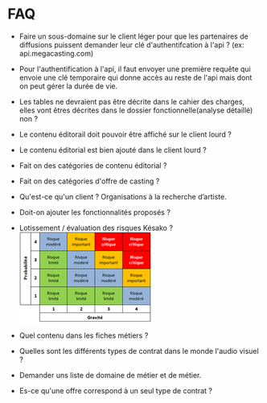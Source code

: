 # FAQ

- Faire un sous-domaine sur le client léger pour que les partenaires de diffusions puissent demander leur clé d'authentifcation à l'api ? (ex: api.megacasting.com)

- Pour l'authentification à l'api, il faut envoyer une première requête qui envoie une clé temporaire qui donne accès au reste de l'api mais dont on peut gérer la durée de vie.

- Les tables ne devraient pas être décrite dans le cahier des charges, elles vont êtres décrites dans le dossier fonctionnelle(analyse détaillé) non ?

- Le contenu éditorail doit pouvoir être affiché sur le client lourd ?

- Le contenu éditorial est bien ajouté dans le client lourd ?

- Fait on des catégories de contenu éditorial ?

- Fait on des catégories d'offre de casting ?

- Qu'est-ce qu'un client ? Organisations à la recherche d’artiste.

- Doit-on ajouter les fonctionnalités proposés ?

- Lotissement / évaluation des risques Késako ?
    ![Image 001](./src/img/risque.png)
- Quel contenu dans les fiches métiers ?

- Quelles sont les différents types de contrat dans le monde l'audio visuel ?

- Demander uns liste de domaine de métier et de métier.

- Es-ce qu'une offre correspond à un seul type de contrat ?